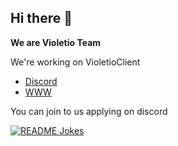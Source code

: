 ## Hi there 👋


**We are Violetio Team**

We're working on VioletioClient
  - [Discord](https://discord.gg/invite/rFXAjYJK2t)
  - [WWW](https://violetioclient.pl)
  
 You can join to us applying on discord




<a href="https://readme-jokes.vercel.app"><img align="center" src="https://readme-jokes.vercel.app/api" alt="README Jokes"></a>
